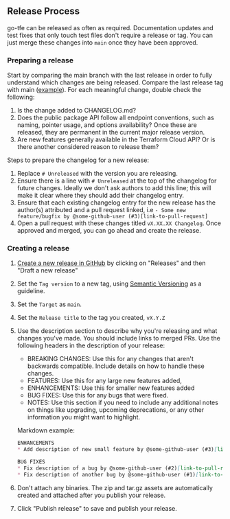 ## Release Process

go-tfe can be released as often as required. Documentation updates and test fixes that only touch test files don't require a release or tag. You can just merge these changes into `main` once they have been approved.

### Preparing a release

Start by comparing the main branch with the last release in order to fully understand which changes are being released. Compare the last release tag with main ([example](https://github.com/eranelbaz/go-tfe/compare/v1.5.0...main)). For each meaningful change, double check the following:

1. Is the change added to CHANGELOG.md?
2. Does the public package API follow all endpoint conventions, such as naming, pointer usage, and options availability? Once these are released, they are permanent in the current major release version.
3. Are new features generally available in the Terraform Cloud API? Or is there another considered reason to release them?

Steps to prepare the changelog for a new release:

1. Replace `# Unreleased` with the version you are releasing.
2. Ensure there is a line with `# Unreleased` at the top of the changelog for future changes. Ideally we don't ask authors to add this line; this will make it clear where they should add their changelog entry.
3. Ensure that each existing changelog entry for the new release has the author(s) attributed and a pull request linked, i.e `- Some new feature/bugfix by @some-github-user (#3)[link-to-pull-request]`
4. Open a pull request with these changes titled `vX.XX.XX Changelog`. Once approved and merged, you can go ahead and create the release.

### Creating a release

1. [Create a new release in GitHub](https://help.github.com/en/github/administering-a-repository/creating-releases) by clicking on "Releases" and then "Draft a new release"
2. Set the `Tag version` to a new tag, using [Semantic Versioning](https://semver.org/) as a guideline.
3. Set the `Target` as `main`.
4. Set the `Release title` to the tag you created, `vX.Y.Z`
5. Use the description section to describe why you're releasing and what changes you've made. You should include links to merged PRs. Use the following headers in the description of your release:
   - BREAKING CHANGES: Use this for any changes that aren't backwards compatible. Include details on how to handle these changes.
   - FEATURES: Use this for any large new features added,
   - ENHANCEMENTS: Use this for smaller new features added
   - BUG FIXES: Use this for any bugs that were fixed.
   - NOTES: Use this section if you need to include any additional notes on things like upgrading, upcoming deprecations, or any other information you might want to highlight.

   Markdown example:

   ```markdown
   ENHANCEMENTS
   * Add description of new small feature by @some-github-user (#3)[link-to-pull-request]

   BUG FIXES
   * Fix description of a bug by @some-github-user (#2)[link-to-pull-request]
   * Fix description of another bug by @some-github-user (#1)[link-to-pull-request]
   ```

6. Don't attach any binaries. The zip and tar.gz assets are automatically created and attached after you publish your release.
7. Click "Publish release" to save and publish your release.
